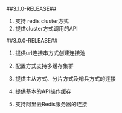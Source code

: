 ##3.1.0-RELEASE##
1. 支持 redis cluster方式
2. 提供cluster方式调用的API

##3.0.0-RELEASE##
1. 提供url连接串方式创建连接池

2. 配置方式支持多缓存集群

3. 提供主从方式、分片方式及哨兵方式的连接

4. 提供基本的API操作缓存

5. 支持阿里云Redis服务器的连接
